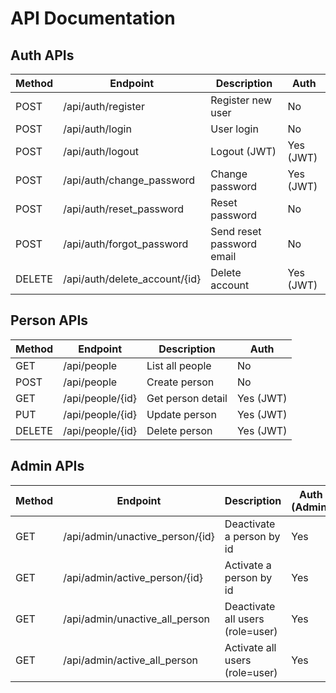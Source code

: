 # API Documentation

## Auth APIs
| Method | Endpoint                       | Description                  | Auth      |
|--------|-------------------------------|------------------------------|-----------|
| POST   | /api/auth/register            | Register new user            | No        |
| POST   | /api/auth/login               | User login                   | No        |
| POST   | /api/auth/logout              | Logout (JWT)                 | Yes (JWT) |
| POST   | /api/auth/change_password     | Change password              | Yes (JWT) |
| POST   | /api/auth/reset_password      | Reset password               | No        |
| POST   | /api/auth/forgot_password     | Send reset password email    | No        |
| DELETE | /api/auth/delete_account/{id} | Delete account               | Yes (JWT) |

## Person APIs
| Method | Endpoint             | Description           | Auth      |
|--------|---------------------|-----------------------|-----------|
| GET    | /api/people         | List all people       | No        |
| POST   | /api/people         | Create person         | No        |
| GET    | /api/people/{id}    | Get person detail     | Yes (JWT) |
| PUT    | /api/people/{id}    | Update person         | Yes (JWT) |
| DELETE | /api/people/{id}    | Delete person         | Yes (JWT) |

## Admin APIs
| Method | Endpoint                        | Description                        | Auth (Admin) |
|--------|----------------------------------|-------------------------------------|--------------|
| GET    | /api/admin/unactive_person/{id}  | Deactivate a person by id           | Yes          |
| GET    | /api/admin/active_person/{id}    | Activate a person by id             | Yes          |
| GET    | /api/admin/unactive_all_person   | Deactivate all users (role=user)    | Yes          |
| GET    | /api/admin/active_all_person     | Activate all users (role=user)      | Yes          |
